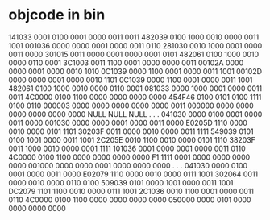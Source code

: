 # objcode in bin

141033      0001    0100    0001    0000    0011    0011
482039      0100    1000    0010    0000    0011    1001
001036      0000    0000    0001    0000    0011    0110
281030      0010    1000    0001    0000    0011    0000
301015      0011    0000    0001    0000    0001    0101
482061      0100    1000    0010    0000    0110    0001
3C1003      0011    1100    0001    0000    0000    0011
00102A      0000    0000    0001    0000    0010    1010
0C1039      0000    1100    0001    0000    0011    1001
00102D      0000    0000    0001    0000    0010    1101
0C1039      0000    1100    0001    0000    0011    1001
482061      0100    1000    0010    0000    0110    0001
081033      0000    1000    0001    0000    0011    0011
4C0000      0100    1100    0000    0000    0000    0000
454F46      0100    0101    0100    1111    0100    0110
000003      0000    0000    0000    0000    0000    0011
000000      0000    0000    0000    0000    0000    0000
NULL
NULL
NULL
.
.
.
041030      0000    0100    0001    0000    0011    0000
001030      0000    0000    0001    0000    0011    0000
E0205D      1110    0000    0010    0000    0101    1101
30203F      0011    0000    0010    0000    0011    1111
549039      0101    0100    1001    0000    0011    1001
2C205E      0010    1100    0010    0000    0101    1110
38203F      0011    1000    0010    0000    0001    1111
101036      0001    0000    0001    0000    0011    0110
4C0000      0100    1100    0000    0000    0000    0000
F1          1111    0001    0000    0000    0000    0000
001000      0000    0000    0001    0000    0000    0000
.
.
.
041030      0000    0100    0001    0000    0011    0000
E02079      1110    0000    0010    0000    0111    1001
302064      0011    0000    0010    0000    0110    0100
509039      0101    0000    1001    0000    0011    1001
DC2079      1101    1100    0010    0000    0111    1001
2C1036      0010    1100    0001    0000    0011    0110
4C0000      0100    1100    0000    0000    0000    0000
050000      0000    0101    0000    0000    0000    0000